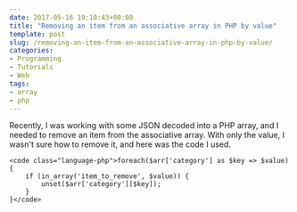 ```yaml
---
date: 2017-05-16 19:10:43+00:00
title: "Removing an item from an associative array in PHP by value"
template: post
slug: /removing-an-item-from-an-associative-array-in-php-by-value/
categories:
- Programming
- Tutorials
- Web
tags:
- array
- php
---
```



Recently, I was working with some JSON decoded into a PHP array, and I needed to remove an item from the associative array. With only the value, I wasn't sure how to remove it, and here was the code I used.


    
    <code class="language-php">foreach($arr['category'] as $key => $value) {
    	if (in_array('item_to_remove', $value)) {
    		unset($arr['category'][$key]);
    	}
    }</code>


		
